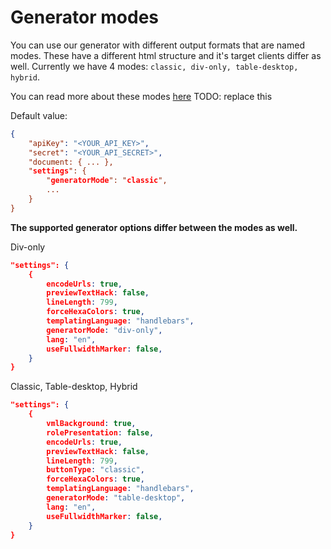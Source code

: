 # Generator modes

You can use our generator with different output formats that are named modes. These have a different html structure and it's target clients differ as well.
Currently we have 4 modes: `classic, div-only, table-desktop, hybrid`.

You can read more about these modes [here](https://add-link) TODO: replace this

Default value:

```json
{
	"apiKey": "<YOUR_API_KEY>",
	"secret": "<YOUR_API_SECRET>",
	"document: { ... },
	"settings": {
		"generatorMode": "classic",
		...
	}
}
```

**The supported generator options differ between the modes as well.**

Div-only

```json
"settings": {
	{
		encodeUrls: true,
		previewTextHack: false,
		lineLength: 799,
		forceHexaColors: true,
		templatingLanguage: "handlebars",
		generatorMode: "div-only",
		lang: "en",
		useFullwidthMarker: false,
	}
}
```



Classic, Table-desktop, Hybrid
```json
"settings": {
	{
		vmlBackground: true,
		rolePresentation: false,
		encodeUrls: true,
		previewTextHack: false,
		lineLength: 799,
		buttonType: "classic",
		forceHexaColors: true,
		templatingLanguage: "handlebars",
		generatorMode: "table-desktop",
		lang: "en",
		useFullwidthMarker: false,
	}
}
```
